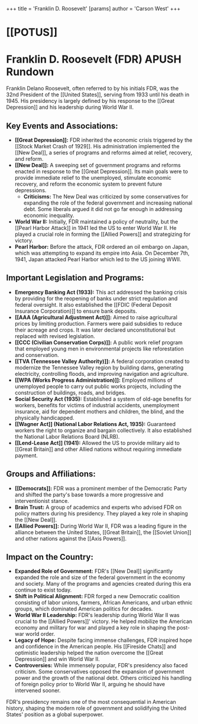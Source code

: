 +++
 title = 'Franklin D. Roosevelt'
[params]
	author = 'Carson West'
+++
# [[POTUS]]
# Franklin D. Roosevelt (FDR) APUSH Rundown

Franklin Delano Roosevelt, often referred to by his initials FDR, was the 32nd President of the [[United States]], serving from 1933 until his death in 1945. His presidency is largely defined by his response to the [[Great Depression]] and his leadership during World War II.

## Key Events and Associations:

*   **[[Great Depression]]:** FDR inherited the economic crisis triggered by the [[Stock Market Crash of 1929]]. His administration implemented the [[New Deal]], a series of programs and reforms aimed at relief, recovery, and reform.
*   **[[New Deal]]:** A sweeping set of government programs and reforms enacted in response to the [[Great Depression]]. Its main goals were to provide immediate relief to the unemployed, stimulate economic recovery, and reform the economic system to prevent future depressions.
    *   **Criticisms:** The New Deal was criticized by some conservatives for expanding the role of the federal government and increasing national debt. Some liberals argued it did not go far enough in addressing economic inequality.
*   **World War II:** Initially, FDR maintained a policy of neutrality, but the [[Pearl Harbor Attack]] in 1941 led the US to enter World War II. He played a crucial role in forming the [[Allied Powers]] and strategizing for victory.
*   **Pearl Harbor:** Before the attack, FDR ordered an oil embargo on Japan, which was attempting to expand its empire into Asia. On December 7th, 1941, Japan attacked Pearl Harbor which led to the US joining WWII.

## Important Legislation and Programs:

*   **Emergency Banking Act (1933):** This act addressed the banking crisis by providing for the reopening of banks under strict regulation and federal oversight. It also established the [[FDIC (Federal Deposit Insurance Corporation)]] to ensure bank deposits.
*   **[[AAA (Agricultural Adjustment Act)]]:** Aimed to raise agricultural prices by limiting production. Farmers were paid subsidies to reduce their acreage and crops. It was later declared unconstitutional but replaced with revised legislation.
*   **[[CCC (Civilian Conservation Corps)]]:** A public work relief program that employed young men in environmental projects like reforestation and conservation.
*   **[[TVA (Tennessee Valley Authority)]]:** A federal corporation created to modernize the Tennessee Valley region by building dams, generating electricity, controlling floods, and improving navigation and agriculture.
*   **[[WPA (Works Progress Administration)]]:** Employed millions of unemployed people to carry out public works projects, including the construction of buildings, roads, and bridges.
*   **Social Security Act (1935):** Established a system of old-age benefits for workers, benefits for victims of industrial accidents, unemployment insurance, aid for dependent mothers and children, the blind, and the physically handicapped.
*   **[[Wagner Act]] (National Labor Relations Act, 1935):** Guaranteed workers the right to organize and bargain collectively. It also established the National Labor Relations Board (NLRB).
*   **[[Lend-Lease Act]] (1941):** Allowed the US to provide military aid to [[Great Britain]] and other Allied nations without requiring immediate payment.

## Groups and Affiliations:

*   **[[Democrats]]:** FDR was a prominent member of the Democratic Party and shifted the party's base towards a more progressive and interventionist stance.
*   **Brain Trust:** A group of academics and experts who advised FDR on policy matters during his presidency. They played a key role in shaping the [[New Deal]].
*   **[[Allied Powers]]:** During World War II, FDR was a leading figure in the alliance between the United States, [[Great Britain]], the [[Soviet Union]] and other nations against the [[Axis Powers]].

## Impact on the Country:

*   **Expanded Role of Government:** FDR's [[New Deal]] significantly expanded the role and size of the federal government in the economy and society. Many of the programs and agencies created during this era continue to exist today.
*   **Shift in Political Alignment:** FDR forged a new Democratic coalition consisting of labor unions, farmers, African Americans, and urban ethnic groups, which dominated American politics for decades.
*   **World War II Leadership:** FDR's leadership during World War II was crucial to the [[Allied Powers]]' victory. He helped mobilize the American economy and military for war and played a key role in shaping the post-war world order.
*   **Legacy of Hope:** Despite facing immense challenges, FDR inspired hope and confidence in the American people. His [[Fireside Chats]] and optimistic leadership helped the nation overcome the [[Great Depression]] and win World War II.
*   **Controversies:** While immensely popular, FDR's presidency also faced criticism. Some conservatives opposed the expansion of government power and the growth of the national debt. Others criticized his handling of foreign policy prior to World War II, arguing he should have intervened sooner.

FDR's presidency remains one of the most consequential in American history, shaping the modern role of government and solidifying the United States' position as a global superpower.
